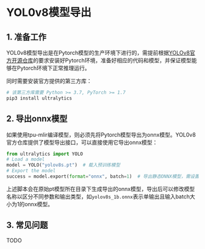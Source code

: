 # YOL0v8模型导出
## 1. 准备工作
YOL0v8模型导出是在Pytorch模型的生产环境下进行的，需提前根据[​YOLOv8官方开源仓库](https://github.com/ultralytics/ultralytics)的要求安装好Pytorch环境，准备好相应的代码和模型，并保证模型能够在Pytorch环境下正常推理运行。

同时需要安装官方提供的第三方库：
```bash
# 该第三方库需要 Python >= 3.7, PyTorch >= 1.7
pip3 install ultralytics
```

## 2. 导出onnx模型
如果使用tpu-mlir编译模型，则必须先将Pytorch模型导出为onnx模型。YOL0v8官方仓库提供了模型导出接口，可以直接使用它导出onnx模型：

```python
from ultralytics import YOLO
# Load a model
model = YOLO("yolov8s.pt")  # 载入预训练模型
# Export the model
success = model.export(format="onnx", batch=1)  # 导出静态ONNX模型，需设置batch参数
```

上述脚本会在原始pt模型所在目录下生成导出的onnx模型，导出后可以修改模型名称以区分不同参数和输出类型，如`yolov8s_1b.onnx`表示单输出且输入batch大小为1的onnx模型。

## 3. 常见问题
TODO

